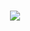 <h1 align="center"><img src='https://readme-typing-svg.herokuapp.com/?font=Righteous&size=80&center=true&vCenter=true&width=1600&height=140&duration=6000&lines=%F0%9F%91%8B+I%27m+Hey+There!+Ashish'></h1>
